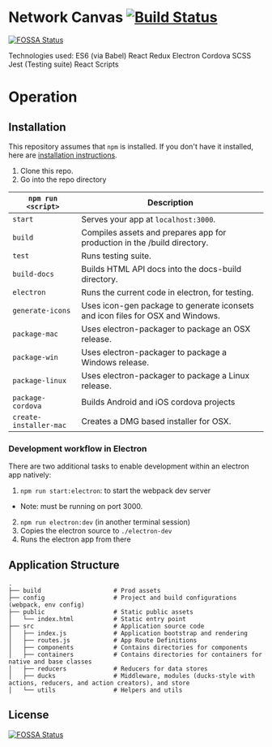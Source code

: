 # Network Canvas [![Build Status](https://travis-ci.org/codaco/Network-Canvas.svg?branch=master)](https://travis-ci.org/codaco/Network-Canvas)
[![FOSSA Status](https://app.fossa.io/api/projects/git%2Bgithub.com%2Fcodaco%2FArchitect.svg?type=shield)](https://app.fossa.io/projects/git%2Bgithub.com%2Fcodaco%2FArchitect?ref=badge_shield)

Technologies used:
ES6 (via Babel)
React
Redux
Electron
Cordova
SCSS
Jest (Testing suite)
React Scripts

# Operation
## Installation
This repository assumes that `npm` is installed. If you don't have it installed, here are [installation instructions](https://docs.npmjs.com/getting-started/installing-node).

1. Clone this repo.
2. Go into the repo directory

|`npm run <script>`|Description|
|------------------|-----------|
|`start`|Serves your app at `localhost:3000`.|
|`build`|Compiles assets and prepares app for production in the /build directory.|
|`test`|Runs testing suite.|
|`build-docs`|Builds HTML API docs into the docs-build directory.|
|`electron`|Runs the current code in electron, for testing.|
|`generate-icons`|Uses icon-gen package to generate iconsets and icon files for OSX and Windows.|
|`package-mac`|Uses electron-packager to package an OSX release.|
|`package-win`|Uses electron-packager to package a Windows release.|
|`package-linux`|Uses electron-packager to package a Linux release.|
|`package-cordova`|Builds Android and iOS cordova projects|
|`create-installer-mac`|Creates a DMG based installer for OSX.|

### Development workflow in Electron

There are two additional tasks to enable development within an electron app natively:

1. `npm run start:electron`: to start the webpack dev server
  - Note: must be running on port 3000.
2. `npm run electron:dev` (in another terminal session)
  1. Copies the electron source to `./electron-dev`
  2. Runs the electron app from there

## Application Structure

```
.
├── build                    # Prod assets
├── config                   # Project and build configurations (webpack, env config)
├── public                   # Static public assets
│   └── index.html           # Static entry point
├── src                      # Application source code
│   ├── index.js             # Application bootstrap and rendering
│   ├── routes.js            # App Route Definitions
│   ├── components           # Contains directories for components
│   ├── containers           # Contains directories for containers for native and base classes
│   ├── reducers             # Reducers for data stores
│   ├── ducks                # Middleware, modules (ducks-style with actions, reducers, and action creators), and store
│   └── utils                # Helpers and utils
```


## License
[![FOSSA Status](https://app.fossa.io/api/projects/git%2Bgithub.com%2Fcodaco%2FArchitect.svg?type=large)](https://app.fossa.io/projects/git%2Bgithub.com%2Fcodaco%2FArchitect?ref=badge_large)